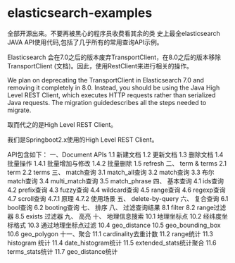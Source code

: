 # elasticsearch-examples
 全部开源出来。不要再被黑心的程序员收费看其余的类
史上最全elasticsearch JAVA API使用代码,包括了几乎所有的常用查询API示例。

Elasticsearch 会在7.0之后的版本废弃TransportClient，在8.0之后的版本移除TransportClient (文档)。因此，使用RestClient来进行相关的操作。

We plan on deprecating the TransportClient in Elasticsearch 7.0 and removing it completely in 8.0. Instead, you should be using the Java High Level REST Client, which executes HTTP requests rather than serialized Java requests. The migration guidedescribes all the steps needed to migrate.

取而代之的是High Level REST Client。

我们是Springboot2.x使用的High Level REST Client。

API包含如下：
一、Document APIs
1.1 新建文档
1.2 更新文档
1.3 删除文档
1.4 批量操作
1.4.1 批量增加与修改
1.4.2 批量删除
1.5 refresh
二、 term & terms
2.1 term
2.2 terms
三、 match查询
3.1 match_all查询
3.2 match查询
3.3 布尔match查询
3.4 multi_match查询
3.5 match_phrase
四、 基本查询
4.1 ids查询
4.2 prefix查询
4.3 fuzzy查询
4.4 wildcard查询
4.5 range查询
4.6 regexp查询
4.7 scroll查询
4.7.1 原理
4.7.2 使用场景
五、 delete-by-query
六、 复合查询
6.1 bool查询
6.2 booting查询
七、 排序
八、 过滤查询结果
8.1 filter
8.2 range过滤器
8.5 exists 过滤器
九、 高亮
十、 地理信息搜索
10.1 地理坐标点
10.2 经纬度坐标格式
10.3 通过地理坐标点过滤
10.4 geo_distance
10.5 geo_bounding_box
10.6 geo_polygon
十一、聚合
11.1 cardinality去重计数
11.2 range统计
11.3 histogram 统计
11.4 date_histogram统计
11.5 extended_stats统计聚合
11.6 terms_stats统计
11.7 geo_distance统计
